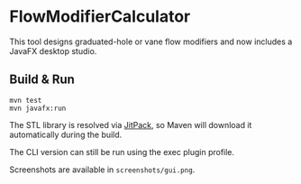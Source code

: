 # FlowModifierCalculator

This tool designs graduated-hole or vane flow modifiers and now includes a JavaFX desktop studio.

## Build & Run

```
mvn test
mvn javafx:run
```

The STL library is resolved via [JitPack](https://jitpack.io), so Maven will
download it automatically during the build.

The CLI version can still be run using the exec plugin profile.

Screenshots are available in `screenshots/gui.png`.
